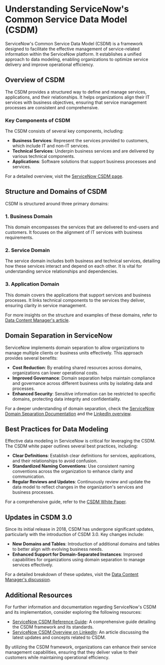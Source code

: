 # Understanding ServiceNow's Common Service Data Model (CSDM)

ServiceNow's Common Service Data Model (CSDM) is a framework designed to facilitate the effective management of service-related information within the ServiceNow platform. It establishes a unified approach to data modeling, enabling organizations to optimize service delivery and improve operational efficiency.

## Overview of CSDM

The CSDM provides a structured way to define and manage services, applications, and their relationships. It helps organizations align their IT services with business objectives, ensuring that service management processes are consistent and comprehensive.

### Key Components of CSDM

The CSDM consists of several key components, including:

- **Business Services**: Represent the services provided to customers, which include IT and non-IT services.
- **Technical Services**: Underpin business services and are delivered by various technical components.
- **Applications**: Software solutions that support business processes and services.

For a detailed overview, visit the [ServiceNow CSDM page](https://www.servicenow.com/now-platform/common-services-data-model.html).

## Structure and Domains of CSDM

CSDM is structured around three primary domains:

### 1. Business Domain
This domain encompasses the services that are delivered to end-users and customers. It focuses on the alignment of IT services with business requirements.

### 2. Service Domain
The service domain includes both business and technical services, detailing how these services interact and depend on each other. It is vital for understanding service relationships and dependencies.

### 3. Application Domain
This domain covers the applications that support services and business processes. It links technical components to the services they deliver, ensuring clarity in service management.

For more insights on the structure and examples of these domains, refer to [Data Content Manager's article](https://datacontentmanager.com/servicenow-csdm-example-data-models/).

## Domain Separation in ServiceNow

ServiceNow implements domain separation to allow organizations to manage multiple clients or business units effectively. This approach provides several benefits:

- **Cost Reduction**: By enabling shared resources across domains, organizations can lower operational costs.
- **Improved Governance**: Domain separation helps maintain compliance and governance across different business units by isolating data and processes.
- **Enhanced Security**: Sensitive information can be restricted to specific domains, protecting data integrity and confidentiality.

For a deeper understanding of domain separation, check the [ServiceNow Domain Separation Documentation](https://developer.servicenow.com/dev.do#!/learn/courses/washingtondc/app_store_learnv2_domainseparation_washingtondc_domain_separation/app_store_learnv2_domainseparation_washingtondc_developing_domain_separated_applications/app_store_learnv2_domainseparation_washingtondc_what_is_domain_separation) and the [LinkedIn overview](https://www.linkedin.com/pulse/servicenow-domain-separation-quick-glance-harsh-chaudhary-jdgic).

## Best Practices for Data Modeling

Effective data modeling in ServiceNow is critical for leveraging the CSDM. The CSDM white paper outlines several best practices, including:

- **Clear Definitions**: Establish clear definitions for services, applications, and their relationships to avoid confusion.
- **Standardized Naming Conventions**: Use consistent naming conventions across the organization to enhance clarity and communication.
- **Regular Reviews and Updates**: Continuously review and update the data model to reflect changes in the organization's services and business processes.

For a comprehensive guide, refer to the [CSDM White Paper](https://configuretek.com/wp-content/uploads/2021/02/Common-Service-Data-Model-CSDM-3.0-White-Paper.pdf).

## Updates in CSDM 3.0

Since its initial release in 2018, CSDM has undergone significant updates, particularly with the introduction of CSDM 3.0. Key changes include:

- **New Domains and Tables**: Introduction of additional domains and tables to better align with evolving business needs.
- **Enhanced Support for Domain-Separated Instances**: Improved capabilities for organizations using domain separation to manage services effectively.

For a detailed breakdown of these updates, visit the [Data Content Manager's discussion](https://datacontentmanager.com/servicenow-csdm-example-data-models/).

## Additional Resources

For further information and documentation regarding ServiceNow's CSDM and its implementation, consider exploring the following resources:

- [ServiceNow CSDM Reference Guide](https://support.servicenow.com/kb?id=kb_article_view&sysparm_article=KB1468161): A comprehensive guide detailing the CSDM framework and its standards.
- [ServiceNow CSDM Overview on LinkedIn](https://www.linkedin.com/pulse/servicenows-common-service-data-model-csdm-v5-draft-aeda-dsiwe): An article discussing the latest updates and concepts related to CSDM.

By utilizing the CSDM framework, organizations can enhance their service management capabilities, ensuring that they deliver value to their customers while maintaining operational efficiency.